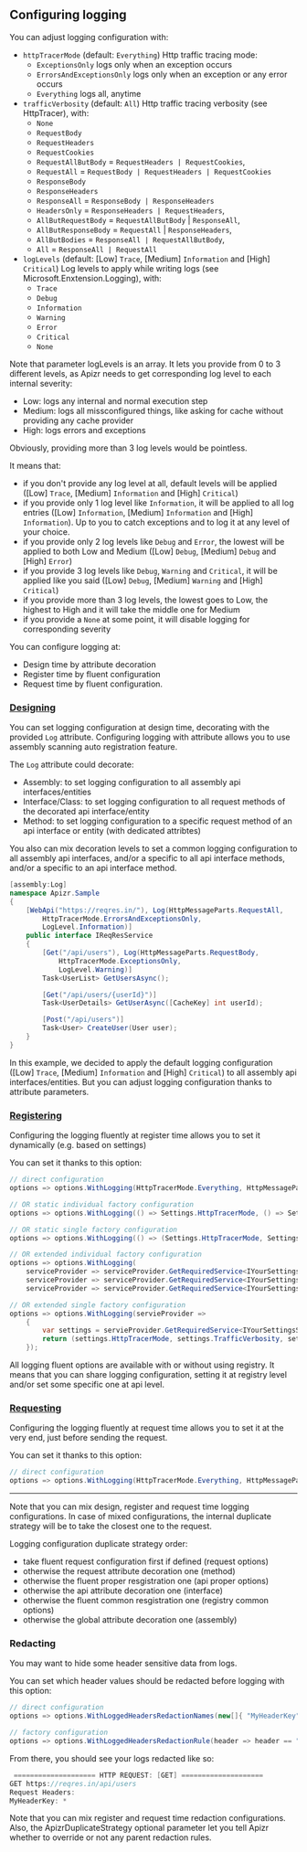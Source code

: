 ﻿## Configuring logging

You can adjust logging configuration with:
- `httpTracerMode` (default: `Everything`) Http traffic tracing mode:
  - `ExceptionsOnly` logs only when an exception occurs
  - `ErrorsAndExceptionsOnly` logs only when an exception or any error occurs
  - `Everything` logs all, anytime
- `trafficVerbosity` (default: `All`) Http traffic tracing verbosity (see HttpTracer), with:
  - `None`
  - `RequestBody`
  - `RequestHeaders`
  - `RequestCookies`
  - `RequestAllButBody` = `RequestHeaders | RequestCookies`,
  - `RequestAll` = `RequestBody | RequestHeaders | RequestCookies`
  - `ResponseBody`
  - `ResponseHeaders`
  - `ResponseAll` = `ResponseBody | ResponseHeaders`
  - `HeadersOnly` = `ResponseHeaders | RequestHeaders`,
  - `AllButRequestBody` = `RequestAllButBody` | `ResponseAll`,
  - `AllButResponseBody` = `RequestAll` | `ResponseHeaders`,
  - `AllButBodies` = `ResponseAll | RequestAllButBody`,
  - `All` = `ResponseAll | RequestAll`
- `logLevels` (default: [Low] `Trace`, [Medium] `Information` and [High] `Critical`) Log levels to apply while writing logs (see Microsoft.Enxtension.Logging), with:
  - `Trace`
  - `Debug`
  - `Information`
  - `Warning`
  - `Error`
  - `Critical`
  - `None`

Note that parameter logLevels is an array. It lets you provide from 0 to 3 different levels, as Apizr needs to get corresponding log level to each internal severity:
- Low: logs any internal and normal execution step
- Medium: logs all missconfigured things, like asking for cache without providing any cache provider
- High: logs errors and exceptions

Obviously, providing more than 3 log levels would be pointless.

It means that:
- if you don't provide any log level at all, default levels will be applied ([Low] `Trace`, [Medium] `Information` and [High] `Critical`)
- if you provide only 1 log level like `Information`, it will be applied to all log entries ([Low] `Information`, [Medium] `Information` and [High] `Information`). Up to you to catch exceptions and to log it at any level of your choice.
- if you provide only 2 log levels like `Debug` and `Error`, the lowest will be applied to both Low and Medium ([Low] `Debug`, [Medium] `Debug` and [High] `Error`)
- if you provide 3 log levels like `Debug`, `Warning` and `Critical`, it will be applied like you said ([Low] `Debug`, [Medium] `Warning` and [High] `Critical`)
- if you provide more than 3 log levels, the lowest goes to Low, the highest to High and it will take the middle one for Medium
- if you provide a `None` at some point, it will disable logging for corresponding severity

You can configure logging at:
- Design time by attribute decoration
- Register time by fluent configuration
- Request time by fluent configuration.

### [Designing](#tab/tabid-designing)

You can set logging configuration at design time, decorating with the provided `Log` attribute.
Configuring logging with attribute allows you to use assembly scanning auto registration feature.

The `Log` attribute could decorate:
- Assembly: to set logging configuration to all assembly api interfaces/entities
- Interface/Class: to set logging configuration to all request methods of the decorated api interface/entity
- Method: to set logging configuration to a specific request method of an api interface or entity (with dedicated attribtes)

You also can mix decoration levels to set a common logging configuration to all assembly api interfaces, 
and/or a specific to all api interface methods, 
and/or a specific to an api interface method.

```csharp
[assembly:Log]
namespace Apizr.Sample
{
    [WebApi("https://reqres.in/"), Log(HttpMessageParts.RequestAll, 
        HttpTracerMode.ErrorsAndExceptionsOnly, 
        LogLevel.Information)]
    public interface IReqResService
    {
        [Get("/api/users"), Log(HttpMessageParts.RequestBody, 
            HttpTracerMode.ExceptionsOnly, 
            LogLevel.Warning)]
        Task<UserList> GetUsersAsync();

        [Get("/api/users/{userId}")]
        Task<UserDetails> GetUserAsync([CacheKey] int userId);

        [Post("/api/users")]
        Task<User> CreateUser(User user);
    }
}
```

In this example, we decided to apply the default logging configuration ([Low] `Trace`, [Medium] `Information` and [High] `Critical`) to all assembly api interfaces/entities. 
But you can adjust logging configuration thanks to attribute parameters.

### [Registering](#tab/tabid-registering)

Configuring the logging fluently at register time allows you to set it dynamically (e.g. based on settings)

You can set it thanks to this option:

```csharp
// direct configuration
options => options.WithLogging(HttpTracerMode.Everything, HttpMessageParts.All, LogLevel.Information)

// OR static individual factory configuration
options => options.WithLogging(() => Settings.HttpTracerMode, () => Settings.TrafficVerbosity, () => Settings.LogLevels)

// OR static single factory configuration
options => options.WithLogging(() => (Settings.HttpTracerMode, Settings.TrafficVerbosity, Settings.LogLevels))

// OR extended individual factory configuration
options => options.WithLogging(
    serviceProvider => serviceProvider.GetRequiredService<IYourSettingsService>().HttpTracerMode,
    serviceProvider => serviceProvider.GetRequiredService<IYourSettingsService>().TrafficVerbosity
    serviceProvider => serviceProvider.GetRequiredService<IYourSettingsService>().LogLevels)

// OR extended single factory configuration
options => options.WithLogging(servieProvider =>
    {
        var settings = servieProvider.GetRequiredService<IYourSettingsService>();
        return (settings.HttpTracerMode, settings.TrafficVerbosity, settings.LogLevels);
    });
```

All logging fluent options are available with or without using registry. 
It means that you can share logging configuration, setting it at registry level and/or set some specific one at api level.

### [Requesting](#tab/tabid-requesting)

Configuring the logging fluently at request time allows you to set it at the very end, just before sending the request.

You can set it thanks to this option:

```csharp
// direct configuration
options => options.WithLogging(HttpTracerMode.Everything, HttpMessageParts.All, LogLevel.Information)
```

***

Note that you can mix design, register and request time logging configurations.
In case of mixed configurations, the internal duplicate strategy will be to take the closest one to the request.

Logging configuration duplicate strategy order:
- take fluent request configuration first if defined (request options)
- otherwise the request attribute decoration one (method)
- otherwise the fluent proper resgistration one (api proper options)
- otherwise the api attribute decoration one (interface)
- otherwise the fluent common resgistration one (registry common options)
- otherwise the global attribute decoration one (assembly)

### Redacting

You may want to hide some header sensitive data from logs.

You can set which header values should be redacted before logging with this option:

```csharp
// direct configuration
options => options.WithLoggedHeadersRedactionNames(new[]{ "MyHeaderKey" })

// factory configuration
options => options.WithLoggedHeadersRedactionRule(header => header == "MyHeaderKey")
```

From there, you should see your logs redacted like so:
```csharp
 ==================== HTTP REQUEST: [GET] ==================== 
GET https://reqres.in/api/users
Request Headers:
MyHeaderKey: *
```

Note that you can mix register and request time redaction configurations. 
Also, the ApizrDuplicateStrategy optional parameter let you tell Apizr whether to override or not any parent redaction rules.